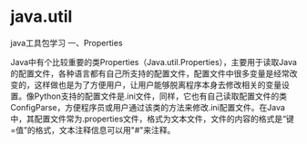 # java.util
java工具包学习
一、Properties

Java中有个比较重要的类Properties（Java.util.Properties），主要用于读取Java的配置文件，各种语言都有自己所支持的配置文件，配置文件中很多变量是经常改变的，这样做也是为了方便用户，让用户能够脱离程序本身去修改相关的变量设置。像Python支持的配置文件是.ini文件，同样，它也有自己读取配置文件的类ConfigParse，方便程序员或用户通过该类的方法来修改.ini配置文件。在Java中，其配置文件常为.properties文件，格式为文本文件，文件的内容的格式是“键=值”的格式，文本注释信息可以用"#"来注释。
